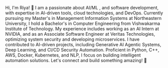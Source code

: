 Hi, I'm Riya! 👋 I am a passionate about AI/ML , and software development, with expertise in AI-driven tools, cloud technologies, and DevOps. Currently pursuing my Master's in Management Information Systems at Northeastern University, I hold a Bachelor's in Computer Engineering from Vishwakarma Institute of Technology. My experience includes working as an AI Intern at NVIDIA, and as an Associate Software Engineer at Veritas Technologies, optimizing system security and developing microservices. I have contributed to AI-driven projects, including Generative AI Agentic Systems, Deep Learning, and CI/CD Security Automation. Proficient in Python, C++, AWS, Docker, Kubernetes, and NLP, I focus on building intelligent automation solutions. Let's connect and build something amazing! 🚀

